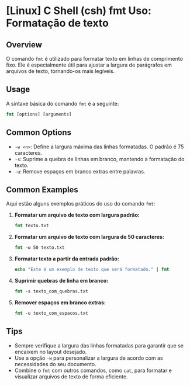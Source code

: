 # [Linux] C Shell (csh) fmt Uso: Formatação de texto

## Overview
O comando `fmt` é utilizado para formatar texto em linhas de comprimento fixo. Ele é especialmente útil para ajustar a largura de parágrafos em arquivos de texto, tornando-os mais legíveis.

## Usage
A sintaxe básica do comando `fmt` é a seguinte:

```csh
fmt [options] [arguments]
```

## Common Options
- `-w <n>`: Define a largura máxima das linhas formatadas. O padrão é 75 caracteres.
- `-s`: Suprime a quebra de linhas em branco, mantendo a formatação do texto.
- `-u`: Remove espaços em branco extras entre palavras.

## Common Examples
Aqui estão alguns exemplos práticos do uso do comando `fmt`:

1. **Formatar um arquivo de texto com largura padrão:**
   ```csh
   fmt texto.txt
   ```

2. **Formatar um arquivo de texto com largura de 50 caracteres:**
   ```csh
   fmt -w 50 texto.txt
   ```

3. **Formatar texto a partir da entrada padrão:**
   ```csh
   echo "Este é um exemplo de texto que será formatado." | fmt
   ```

4. **Suprimir quebras de linha em branco:**
   ```csh
   fmt -s texto_com_quebras.txt
   ```

5. **Remover espaços em branco extras:**
   ```csh
   fmt -u texto_com_espacos.txt
   ```

## Tips
- Sempre verifique a largura das linhas formatadas para garantir que se encaixem no layout desejado.
- Use a opção `-w` para personalizar a largura de acordo com as necessidades do seu documento.
- Combine o `fmt` com outros comandos, como `cat`, para formatar e visualizar arquivos de texto de forma eficiente.
